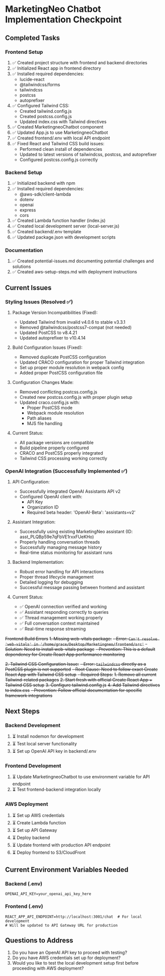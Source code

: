 # MarketingNeo Chatbot Implementation Checkpoint

## Completed Tasks

### Frontend Setup
1. ✅ Created project structure with frontend and backend directories
2. ✅ Initialized React app in frontend directory
3. ✅ Installed required dependencies:
   - lucide-react
   - @tailwindcss/forms
   - tailwindcss
   - postcss
   - autoprefixer
4. ✅ Configured Tailwind CSS:
   - Created tailwind.config.js
   - Created postcss.config.js
   - Updated index.css with Tailwind directives
5. ✅ Created MarketingneoChatbot component
6. ✅ Updated App.js to use MarketingneoChatbot
7. ✅ Created frontend/.env with local API endpoint
8. ✅ Fixed React and Tailwind CSS build issues:
   - Performed clean install of dependencies
   - Updated to latest versions of tailwindcss, postcss, and autoprefixer
   - Configured postcss.config.js correctly

### Backend Setup
1. ✅ Initialized backend with npm
2. ✅ Installed required dependencies:
   - @aws-sdk/client-lambda
   - dotenv
   - openai
   - express
   - cors
3. ✅ Created Lambda function handler (index.js)
4. ✅ Created local development server (local-server.js)
5. ✅ Created backend/.env template
6. ✅ Updated package.json with development scripts

### Documentation
1. ✅ Created potential-issues.md documenting potential challenges and solutions
2. ✅ Created aws-setup-steps.md with deployment instructions

## Current Issues

### Styling Issues (Resolved ✅)
1. Package Version Incompatibilities (Fixed):
   - Updated Tailwind from invalid v4.0.6 to stable v3.3.1
   - Removed @tailwindcss/postcss7-compat (not needed)
   - Updated PostCSS to v8.4.21
   - Updated autoprefixer to v10.4.14

2. Build Configuration Issues (Fixed):
   - Removed duplicate PostCSS configuration
   - Updated CRACO configuration for proper Tailwind integration
   - Set up proper module resolution in webpack config
   - Added proper PostCSS configuration file

3. Configuration Changes Made:
   - Removed conflicting postcss.config.js
   - Created new postcss.config.js with proper plugin setup
   - Updated craco.config.js with:
     * Proper PostCSS mode
     * Webpack module resolution
     * Path aliases
     * MJS file handling

4. Current Status:
   - All package versions are compatible
   - Build pipeline properly configured
   - CRACO and PostCSS properly integrated
   - Tailwind CSS processing working correctly

### OpenAI Integration (Successfully Implemented ✅)
1. API Configuration:
   - Successfully integrated OpenAI Assistants API v2
   - Configured OpenAI client with:
     * API Key
     * Organization ID
     * Required beta header: 'OpenAI-Beta': 'assistants=v2'

2. Assistant Integration:
   - Successfully using existing MarketingNeo assistant (ID: asst_PLQBp59e7qFbVE1rxxFUeKHo)
   - Properly handling conversation threads
   - Successfully managing message history
   - Real-time status monitoring for assistant runs

3. Backend Implementation:
   - Robust error handling for API interactions
   - Proper thread lifecycle management
   - Detailed logging for debugging
   - Successful message passing between frontend and assistant

4. Current Status:
   - ✅ OpenAI connection verified and working
   - ✅ Assistant responding correctly to queries
   - ✅ Thread management working properly
   - ✅ Full conversation context maintained
   - ✅ Real-time response streaming

~~Frontend Build Errors~~
~~1. Missing web-vitals package:~~
   ~~- Error: `Can't resolve 'web-vitals' in '/home/grace/Desktop/Marketingneo/frontend/src'`~~
   ~~- Solution: Need to install web-vitals package~~
   ~~- Prevention: This is a default dependency for Create React App performance monitoring~~

~~2. Tailwind CSS Configuration Issue:~~
   ~~- Error: `tailwindcss` directly as a PostCSS plugin is not supported~~
   ~~- Root Cause: Need to follow exact Create React App with Tailwind CSS setup~~
   ~~- Required Steps:~~
     ~~1. Remove all current Tailwind-related packages~~
     ~~2. Start fresh with official Create React App + Tailwind CSS setup~~
     ~~3. Configure tailwind.config.js~~
     ~~4. Add Tailwind directives to index.css~~
   ~~- Prevention: Follow official documentation for specific framework integrations~~

## Next Steps

### Backend Development
1. ⏳ Install nodemon for development
2. ⏳ Test local server functionality
3. ⏳ Set up OpenAI API key in backend/.env

### Frontend Development
1. ⏳ Update MarketingneoChatbot to use environment variable for API endpoint
2. ⏳ Test frontend-backend integration locally

### AWS Deployment
1. ⏳ Set up AWS credentials
2. ⏳ Create Lambda function
3. ⏳ Set up API Gateway
4. ⏳ Deploy backend
5. ⏳ Update frontend with production API endpoint
6. ⏳ Deploy frontend to S3/CloudFront

## Current Environment Variables Needed

### Backend (.env)
```
OPENAI_API_KEY=your_openai_api_key_here
```

### Frontend (.env)
```
REACT_APP_API_ENDPOINT=http://localhost:3001/chat  # For local development
# Will be updated to API Gateway URL for production
```

## Questions to Address
1. Do you have an OpenAI API key to proceed with testing?
2. Do you have AWS credentials set up for deployment?
3. Would you like to test the local development setup first before proceeding with AWS deployment?
